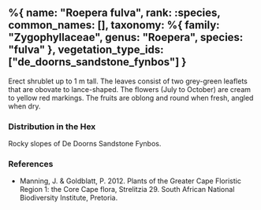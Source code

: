 %{
    name: "Roepera fulva",
    rank: :species,
    common_names: [],
    taxonomy: %{
        family: "Zygophyllaceae",
        genus: "Roepera",
        species: "fulva"
    },
    vegetation_type_ids: ["de_doorns_sandstone_fynbos"]
}
---

Erect shrublet up to 1 m tall. The leaves consist of two grey-green leaflets that are obovate to lance-shaped.
The flowers (July to October) are cream to yellow red markings. The fruits are oblong and round when fresh, angled when dry.

<!-- read more -->

### Distribution in the Hex

Rocky slopes of De Doorns Sandstone Fynbos.

### References

* Manning, J. & Goldblatt, P. 2012. Plants of the Greater Cape Floristic Region 1: the Core Cape flora, Strelitzia 29. South African National Biodiversity Institute, Pretoria.